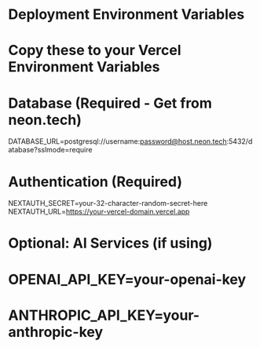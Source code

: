 # Deployment Environment Variables
# Copy these to your Vercel Environment Variables

# Database (Required - Get from neon.tech)
DATABASE_URL=postgresql://username:password@host.neon.tech:5432/database?sslmode=require

# Authentication (Required)
NEXTAUTH_SECRET=your-32-character-random-secret-here
NEXTAUTH_URL=https://your-vercel-domain.vercel.app

# Optional: AI Services (if using)
# OPENAI_API_KEY=your-openai-key
# ANTHROPIC_API_KEY=your-anthropic-key